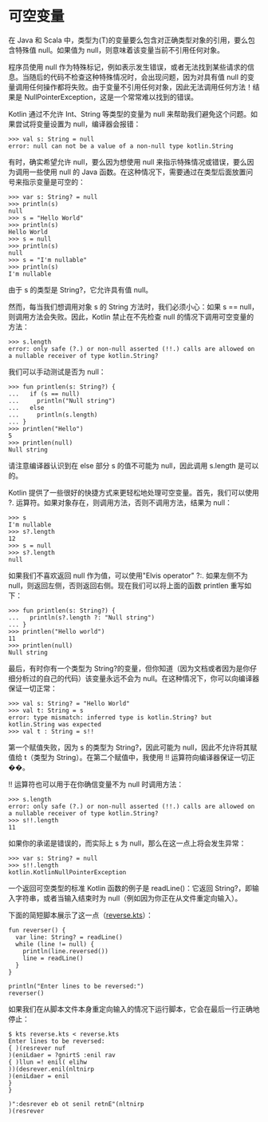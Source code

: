 # 可空变量

在 Java 和 Scala 中，类型为\(T\)的变量要么包含对正确类型对象的引用，要么包含特殊值 null。如果值为 null，则意味着该变量当前不引用任何对象。

程序员使用 null 作为特殊标记，例如表示发生错误，或者无法找到某些请求的信息。当随后的代码不检查这种特殊情况时，会出现问题，因为对具有值 null 的变量调用任何操作都将失败。由于变量不引用任何对象，因此无法调用任何方法！结果是 NullPointerException，这是一个常常难以找到的错误。

Kotlin 通过不允许 Int、String 等类型的变量为 null 来帮助我们避免这个问题。如果尝试将变量设置为 null，编译器会报错：

```
>>> val s: String = null
error: null can not be a value of a non-null type kotlin.String

```

有时，确实希望允许 null，要么因为想使用 null 来指示特殊情况或错误，要么因为调用一些使用 null 的 Java 函数。在这种情况下，需要通过在类型后面放置问号来指示变量是可空的：

```
>>> var s: String? = null
>>> println(s)
null
>>> s = "Hello World"
>>> println(s)
Hello World
>>> s = null
>>> println(s)
null
>>> s = "I'm nullable"
>>> println(s)
I'm nullable

```

由于 s 的类型是 String?，它允许具有值 null。

然而，每当我们想调用对象 s 的 String 方法时，我们必须小心：如果 s == null，则调用方法会失败。因此，Kotlin 禁止在不先检查 null 的情况下调用可空变量的方法：

```
>>> s.length
error: only safe (?.) or non-null asserted (!!.) calls are allowed on a nullable receiver of type kotlin.String?

```

我们可以手动测试是否为 null：

```
>>> fun printlen(s: String?) {
...   if (s == null)
...     println("Null string")
...   else
...     println(s.length)
... }
>>> printlen("Hello")
5
>>> printlen(null)
Null string

```

请注意编译器认识到在 else 部分 s 的值不可能为 null，因此调用 s.length 是可以的。

Kotlin 提供了一些很好的快捷方式来更轻松地处理可空变量。首先，我们可以使用 ?. 运算符。如果对象存在，则调用方法，否则不调用方法，结果为 null：

```
>>> s
I'm nullable
>>> s?.length
12
>>> s = null
>>> s?.length
null

```

如果我们不喜欢返回 null 作为值，可以使用"Elvis operator" ?:. 如果左侧不为 null，则返回左侧，否则返回右侧。现在我们可以将上面的函数 printlen 重写如下：

```
>>> fun printlen(s: String?) {
...   println(s?.length ?: "Null string")
... }
>>> printlen("Hello world")
11
>>> printlen(null)
Null string

```

最后，有时你有一个类型为 String?的变量，但你知道（因为文档或者因为是你仔细分析过的自己的代码）该变量永远不会为 null。在这种情况下，你可以向编译器保证一切正常：

```
>>> val s: String? = "Hello World"
>>> val t: String = s
error: type mismatch: inferred type is kotlin.String? but kotlin.String was expected
>>> val t : String = s!!

```

第一个赋值失败，因为 s 的类型为 String?，因此可能为 null，因此不允许将其赋值给 t（类型为 String）。在第二个赋值中，我使用 !! 运算符向编译器保证一切正��。

!! 运算符也可以用于在你确信变量不为 null 时调用方法：

```
>>> s.length
error: only safe (?.) or non-null asserted (!!.) calls are allowed on a nullable receiver of type kotlin.String?
>>> s!!.length
11

```

如果你的承诺是错误的，而实际上 s 为 null，那么在这一点上将会发生异常：

```
>>> var s: String? = null
>>> s!!.length
kotlin.KotlinNullPointerException

```

一个返回可空类型的标准 Kotlin 函数的例子是 readLine()：它返回 String?，即输入字符串，或者当输入结束时为 null（例如因为你正在从文件重定向输入）。

下面的简短脚本展示了这一点（[reverse.kts](https://github.com/otfried/cs109-kotlin/raw/master/tutorial/11-null/reverse.kts)）：

```
fun reverser() {
  var line: String? = readLine()
  while (line != null) {
    println(line.reversed())
    line = readLine()
  }
}

println("Enter lines to be reversed:")
reverser()

```

如果我们在从脚本文件本身重定向输入的情况下运行脚本，它会在最后一行正确地停止：

```
$ kts reverse.kts < reverse.kts 
Enter lines to be reversed:
{ )(resrever nuf
)(eniLdaer = ?gnirtS :enil rav  
{ )llun =! enil( elihw  
))(desrever.enil(nltnirp    
)(eniLdaer = enil    
}  
}

)":desrever eb ot senil retnE"(nltnirp
)(resrever

```
